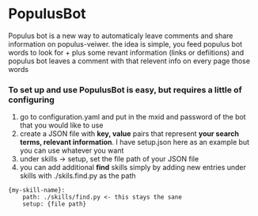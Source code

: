 # PopulusBot

Populus bot is a new way to automaticaly leave comments and share information on populus-veiwer.
the idea is simple, you feed populus bot words to look for + plus some revant information (links or defiitions)
and populus bot leaves a comment with that relevent info on every page those words

### To set up and use PopulusBot is easy, but requires a little of configuring
1. go to configuration.yaml and put in the mxid and password of the bot that you would
like to use
2. create a JSON file with __key, value__ pairs that represent __your search terms, relevant information__. I have setup.json here as an example but you can use whatever you want
3. under skills -> setup, set the file path of your JSON file
4. you can add additional __find__ skills simply by adding new entries under skills with ./skils.find.py as the path
```
{my-skill-name}:
    path: ./skills/find.py <- this stays the sane
    setup: {file path}
```
